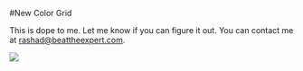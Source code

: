 #New Color Grid 

This is dope to me. Let me know if you can figure it out. You can contact me at rashad@beattheexpert.com. 

![](https://github.com/rashadwest/rashadwest.github.io/commit/11d074b1496936fe2de862faae5eef8f6cb8f945)
